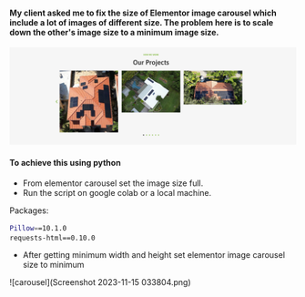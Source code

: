 #### My client asked me to fix the size of Elementor image carousel which include a lot of images of different size. The problem here is to scale down the other's image size to a minimum image size.

![carousel](Screenshot.png)

#### To achieve this using python
* From elementor carousel set the image size full.
* Run the script on google colab or a local machine.

Packages:
```bash
Pillow==10.1.0
requests-html==0.10.0
```
* After getting minimum width and height set elementor image carousel size to minimum

![carousel](Screenshot 2023-11-15 033804.png)

